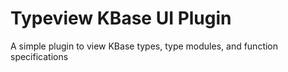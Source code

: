 # Typeview KBase UI Plugin

A simple plugin to view KBase types, type modules, and function specifications
